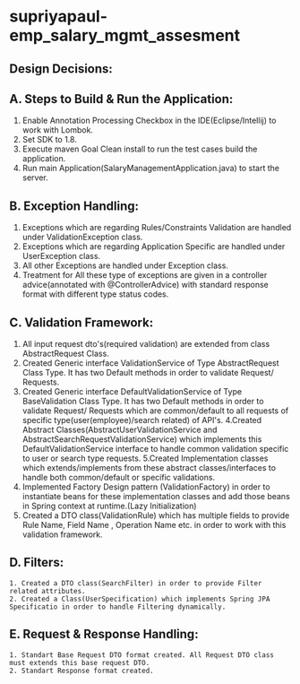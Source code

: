 # supriyapaul-emp_salary_mgmt_assesment

Design Decisions:
-----------------
A. Steps to Build & Run the Application:
---------------------------------------
  1. Enable Annotation Processing Checkbox in the IDE(Eclipse/Intellij) to work with Lombok.
  2. Set SDK to 1.8.
  3. Execute maven Goal Clean install to run the test cases build the application.
  4. Run main Application(SalaryManagementApplication.java) to start the server.

B. Exception Handling:
---------------------
  1. Exceptions which are regarding Rules/Constraints Validation are handled under ValidationException class.
  2. Exceptions which are regarding Application Specific are handled under UserException class.
  3. All other Exceptions are handled under Exception class.
  4. Treatment for All these type of exceptions are given in a controller advice(annotated with @ControllerAdvice) with standard
     response format with different type status codes.

C. Validation Framework:
------------------------
   1. All input request dto's(required validation) are extended from class AbstractRequest Class.
   2. Created Generic interface ValidationService of Type AbstractRequest Class Type. It has two Default methods in order to validate Request/
      Requests.
   3. Created Generic interface DefaultValidationService of Type BaseValidation Class Type. It has two Default methods in order to validate Request/
      Requests which are common/default to all requests of specific type(user(employee)/search related) of API's.
   4.Created Abstract Classes(AbstractUserValidationService and AbstractSearchRequestValidationService) which implements this DefaultValidationService
      interface to handle common validation specific to user or search type requests.
   5.Created Implementation classes which extends/implements from these abstract classes/interfaces to handle both common/default or specific
      validations.
   6. Implemented Factory Design pattern (ValidationFactory) in order to instantiate beans for these implementation classes and add those beans
      in Spring context at runtime.(Lazy Initialization)
   7. Created a DTO class(ValidationRule) which has multiple fields to provide Rule Name, Field Name , Operation Name etc. in order to work
      with this validation framework.


D. Filters:
-----------
    1. Created a DTO class(SearchFilter) in order to provide Filter related attributes.
    2. Created a Class(UserSpecification) which implements Spring JPA Specificatio in order to handle Filtering dynamically.

E. Request & Response Handling:
------------------------------
    1. Standart Base Request DTO format created. All Request DTO class must extends this base request DTO.
    2. Standart Response format created.
